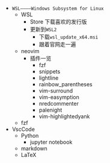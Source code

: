 + `WSL————Windows Subsystem for Linux`
  + WSL
    + Store 下载喜欢的发行版
    + 更新到`WSL2`
      + 下载`wsl_update_x64.msi`
      + 跟着官网走一遍
  + neovim
    + 插件一览
      + fzf
      + snippets
      + lightline
      + rainbow_parentheses
      + vim-surround
      + vim-easymption
      + nredcommenter
      + palenight
      + vim-highlightedyank
  + fzf
+ VscCode
  + Python
    + jupyter notebook
  + markdown
  + LaTeX
